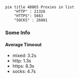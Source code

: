 
```mermaid
pie title 48865 Proxies in list
    "HTTP" : 21326
    "HTTPS": 5663
    "SOCKS" : 26881
```

### Some Info
#### Average Timeout

- mixed: 3.2s
- http: 1.3s
- https: 8.3s
- socks: 4.7s